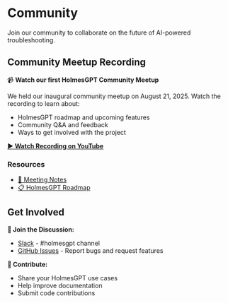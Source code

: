 # Community

Join our community to collaborate on the future of AI-powered troubleshooting.

## Community Meetup Recording

📹 **Watch our first HolmesGPT Community Meetup**

We held our inaugural community meetup on August 21, 2025. Watch the recording to learn about:

- HolmesGPT roadmap and upcoming features
- Community Q&A and feedback
- Ways to get involved with the project

**[▶️ Watch Recording on YouTube](https://youtu.be/slQRc6nlFQU)**

### Resources

- [📝 Meeting Notes](https://docs.google.com/document/d/1sIHCcTivyzrF5XNvos7ZT_UcxEOqgwfawsTbb9wMJe4/edit?tab=t.0)
- [📋 HolmesGPT Roadmap](https://github.com/orgs/robusta-dev/projects/2)

## Get Involved

**💬 Join the Discussion:**

- [Slack](https://bit.ly/robusta-slack) - #holmesgpt channel
- [GitHub Issues](https://github.com/robusta-dev/holmesgpt/issues) - Report bugs and request features

**🤝 Contribute:**

- Share your HolmesGPT use cases
- Help improve documentation
- Submit code contributions
